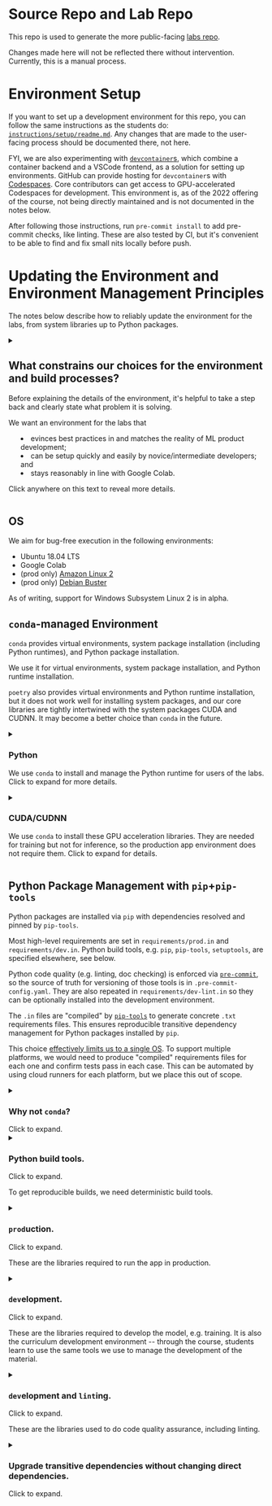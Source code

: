 # Source Repo and Lab Repo

This repo is used to generate the more public-facing
[labs repo](https://github.com/full-stack-deep-learning/fsdl-text-recognizer-2022-labs).

Changes made here will not be reflected there without intervention.
Currently, this is a manual process.

# Environment Setup

If you want to set up a development environment for this repo,
you can follow the same instructions as the students do:
[`instructions/setup/readme.md`](./instructions/setup/readme.md).
Any changes that are made to the user-facing process should be documented there, not here.

FYI, we are also experimenting with
[`devcontainer`s](https://code.visualstudio.com/docs/remote/containers),
which combine a container backend and a VSCode frontend,
as a solution for setting up environments.
GitHub can provide hosting for `devcontainer`s with
[Codespaces](https://docs.github.com/en/codespaces/setting-up-your-project-for-codespaces/introduction-to-dev-containers).
Core contributors can get access to GPU-accelerated Codespaces for development.
This environment is, as of the 2022 offering of the course,
not being directly maintained and is not documented in the notes below.

After following those instructions, run
`pre-commit install` to add pre-commit checks,
like linting.
These are also tested by CI,
but it's convenient to be able to find and fix small nits locally before push.

# Updating the Environment and Environment Management Principles

The notes below describe how to reliably update the environment
for the labs, from system libraries up to Python packages.

<details>
  <summary>
    <h2> What constrains our choices for the environment and build processes? </h2>

Before explaining the details of the environment,
it's helpful to take a step back and clearly state
what problem it is solving.

We want an environment for the labs that
- evinces best practices in and matches the reality of ML product development;
- can be setup quickly and easily by novice/intermediate developers; and
- stays reasonably in line with Google Colab.

Click anywhere on this text to reveal more details.
</summary>

### Matching ML Product Development

The purpose of the course is to teach ML product development, from soup to nuts.
One strength of the course is its closeness to "real" ML product development,
including the tools and workflows used.

Here are some of the features of ML development we want to mimic:
- Development is done by a team with varying levels of SWE expertise, so tools should be easy to learn and mainstream.
- Development includes best practices like testing, linting, CI/CD.
- Training requires GPU acceleration.
- Deployment is based on containerization.

### Quick and Easy Setup

We want to limit the difficulty of the setup,
while still keeping a process that is simple enough
that it can be easily explained to students and tinkered with.

That means running the entire class inside a user-managed container is out,
as are other means of providing a completely pre-built environment.

We compromise by using a transparent `Makefile`
that uses only limited `make` features.
The user experience roughly corresponds to joining a well-run team
with a canonical environment/build process already in place.

### Matching Google Colab

We want to keep our environment reasonably in line with Colab,
so that the labs run on that platform.

This serves two very important purposes:
- Colab provides an "out" in case the setup is not easy enough.
Setup on Colab is perforce automated.
- Colab provides GPU acceleration, which can be expensive, for free.

The Colab environment is a shifting target --
they seem to update PyTorch two weeks after release each time.
Due to the limited support for automation in Colab,
the best way to do things like check the current version of libraries
and run tests
is to manually execute a notebook.
[Here's one](https://fsdl.me/environment-testing-colab)
that checks that the environment is as expected and runs tests.
It should be run from beginning to end with Runtime > Run all,
but note that you have to provide a secret interactively in the final cell.
</details>

## OS

We aim for bug-free execution in the following environments:
- Ubuntu 18.04 LTS
- Google Colab
- (prod only) [Amazon Linux 2](https://hub.docker.com/layers/aws-lambda-python/amazon/aws-lambda-python/3.8/images/sha256-a329d5a1a30b7fb6adcaae2190a479d47395dac8e8cc31f10068954c62c14965?context=explore)
- (prod only) [Debian Buster](https://www.debian.org/releases/buster/)

As of writing, support for Windows Subsystem Linux 2 is in alpha.

## `conda`-managed Environment

`conda` provides virtual environments, system package installation (including Python runtimes),
and Python package installation.

We use it for virtual environments, system package installation, and Python runtime installation.

`poetry` also provides virtual environments and Python runtime installation,
but it does not work well for installing system packages,
and our core libraries are tightly intertwined with the system packages CUDA and CUDNN.
It may become a better choice than `conda` in the future.

<details>
  <summary> <h3> Python </h3>

We use <code>conda</code> to install and manage the Python runtime for users of the labs. Click to expand for more details.
  </summary>

Python runtimes for the production app and for CI are determined by Docker images,
but the `conda` environment is the source of truth.

So the Python version is mentioned in the following places:

- `environment.yml`, which describes the `conda` environment
- `.github/workflows/*.yml`, which describe the CI environment
- `app_gradio/Dockerfile` and `api_serverless/Dockerfile`, which describe the production app environment

Changes need to be synchronized by hand.
</details>

<details>
  <summary> <h3> CUDA/CUDNN </h3>

We use `conda` to install these GPU acceleration libraries.
They are needed for training but not for inference,
so the production app environment does not require them.
Click to expand for details.
  </summary>

The CUDA/CUDNN versions are mentioned in the following places:
- `environment.yml`, which describes the `conda` environment

Note that installing the NVIDIA drivers on which these depend is a fairly involved, often manual process.
We place it out of scope and presume they are present.

> If your (Linux) system does not have the required drivers,
which will be indicated by a warning when importing torch, see
[these instructions](https://askubuntu.com/questions/1077061/how-do-i-install-nvidia-and-cuda-drivers-into-ubuntu),
which were up-to-date as of 2022-04-13. Godspeed.
</details>

## Python Package Management with `pip`+`pip-tools`

Python packages are installed via `pip` with dependencies resolved and pinned by `pip-tools`.

Most high-level requirements are set in
`requirements/prod.in`
and `requirements/dev.in`.
Python build tools, e.g. `pip`, `pip-tools`, `setuptools`,
are specified elsewhere,
see below.

Python code quality (e.g. linting, doc checking)
is enforced via
[`pre-commit`](https://pre-commit.com/),
so the source of truth for versioning of those tools
is in `.pre-commit-config.yaml`.
They are also repeated in
`requirements/dev-lint.in`
so they can be optionally installed into the development environment.

The `.in` files are "compiled" by
[`pip-tools`](https://github.com/jazzband/pip-tools/)
to generate concrete `.txt` requirements files.
This ensures reproducible transitive dependency management
for Python packages installed by `pip`.

This choice
[effectively limits us to a single OS](https://github.com/jazzband/pip-tools/blob/37ce9e36d6033ede0667a1b293cd16843a85be4d/README.rst#should-i-commit-requirementsin-and-requirementstxt-to-source-control).
To support multiple platforms, we would need to produce "compiled" requirements files for each one and confirm tests pass in each case.
This can be automated by using cloud runners for each platform,
but we place this out of scope.

<details>
  <summary>
    <h3> Why not <code>conda</code>? </h3>
  Click to expand.</summary>

It is possible to use `conda` to install all packages,
which would have the salutary effect of limiting the number of tools
and unifying versioning and build information into one place.

However, that would create an extra, fairly heavy dependency in our Docker images.
We would either need to restrict the images we consider
(only those with `conda`; which might include lots of other things we don't want)
or include the `conda` build step in our Docker build.
Producing a `pip`-friendly file from `conda` requires
[`conda-lock`](https://pythonspeed.com/articles/conda-dependency-management/).
We end up with even greater differences between our dev and prod environment setup
and `conda-lock` is a less-established tool (it's in the `conda-incubator`).
It's also fairly heavy (e.g. depends on poetry) and moves many of our dependencies to the `conda-forge` channel.

`conda` also does not play nicely with Colab.

<h3> Is this approach crazy?</h3>

The [grok-ai nn template](https://github.com/grok-ai/nn-template)
has a similar approach.
They use `conda` for Python, CUDA, and CUDNN
and `pip` for almost everything else.
They install torch with `conda`,
which is worth considering for extra robustness,
but they don't target Colab or Docker.
</details>

<details>
  <summary>
    <h3> Python build tools. </h3> Click to expand.

To get reproducible builds, we need deterministic build tools.
</summary>

That means precisely pinned versions for:
- `pip`
- `setuptools`
- `piptools`

These versions are specified in
- the `Makefile`'s `>pip-tools` targets (for users)
- the `Dockerfile`s (for production)

They are not currently pinned in CI.
</details>

<details> <summary>
  <h3> <code>prod</code>uction. </h3> Click to expand.

These are the libraries required to run the app in production. </summary>

We aim to keep this environment lean,
to evince best practices for Dockerized web services.

They are specified at a high level in `requirements/prod.in`.

After updating the contents of `prod.in`,
run `make pip-tools` to perform any necessary updates to the compiled `prod.txt`
and update the local environment.

This may also change downstream environments, e.g. `dev`.
</details>

<details> <summary>
  <h3> <code>dev</code>elopment. </h3> Click to expand.

These are the libraries required to develop the model,
e.g. training.
It is also the curriculum development environment --
through the course, students learn to use the same tools
we use to manage the development of the material.
  </summary>

They are specified at a high level in `requirements/dev.in`,
which depends on `requirements/prod.in`

After updating the contents of either `prod.in` or `dev.in`,
run `make pip-tools` to perform any necessary updates to the compiled `dev.txt`
and update the local environment.
</details>

<details> <summary>
  <h3> <code>dev</code>elopment and <code>lint</code>ing. </h3> Click to expand.

  These are the libraries used to do code quality assurance,
  including linting.
  </summary>
This file is provided to allow these tools to be installed into
the development environment.
This eases integration of CQA with some developer tools.
The actual source of truth is in .pre-commit-config.yaml.
</details>

<details> <summary>
  <h3> Upgrade transitive dependencies without changing direct dependencies. </h3> Click to expand. </summary>

If the current compiled requirements file satisfies the constraints in the `.in` file,
then transitive dependencies will not be upgraded.

To force an upgrade, run `make pip-tools-upgrade`.
</details>

